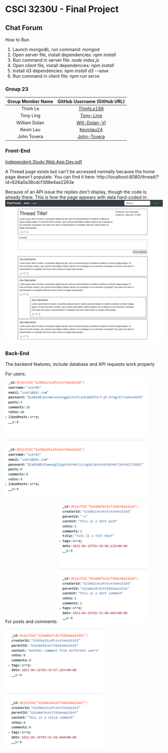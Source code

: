 # CSCI 3230U - Final Project

## Chat Forum

How to Run

1. Launch mongodb, run command: _mongod_
2. Open server file, install dependencies: _npm install_
3. Run command in server file: _node index.js_
4. Open client file, install dependencies: _npm install_
5. Install d3 dependencies: _npm install d3 --save_
6. Run command in client file: _npm run serve_

### Group 23

| Group Member Name |           GitHub Username (GitHub URL)            |
| :---------------: | :-----------------------------------------------: |
|     Thinh Le      |    [ThinhLe188](https://github.com/ThinhLe188)    |
|     Tony Ling     |     [Tony-Ling](https://github.com/Tony-Ling)     |
|   William Dolan   | [Will-Dolan-VI](https://github.com/Will-Dolan-VI) |
|     Kevin Lau     |    [Kevinlau24](https://github.com/KevinLau24)    |
|    John Tovera    |   [John-Tovera](https://github.com/John-Tovera)   |

### Front-End

[Independent.Study.Web.App.Dev.pdf](https://github.com/ThinhLe188/csci3230u_chat-forum/files/8577691/Independent.Study.Web.App.Dev.pdf)

A Thread page exists but can't be accessed normally because the home page doesn't populate.
You can find it here: http://localhost:8080/thread/?id=626a0a38cdcf388e4aa2263e

Because of an API issue the replies don't display, though the code is already there.
This is how the page appears with data hard-coded in:
![alt text](images/Thread.png)

### Back-End

The backend features, include database and API requests work properly

For users:
![alt text](images/User_db.png)

For posts and comments:
![alt text](images/Thread_db_1.png)

![alt text](images/Thread_db_2.png)
